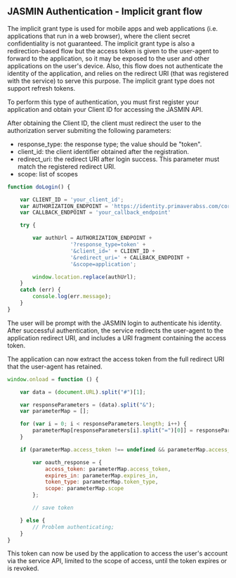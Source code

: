## JASMIN Authentication - Implicit grant flow ##
The implicit grant type is used for mobile apps and web applications (i.e. applications that run in a web browser), where the client secret confidentiality is not guaranteed. The implicit grant type is also a redirection-based flow but the access token is given to the user-agent to forward to the application, so it may be exposed to the user and other applications on the user's device. Also, this flow does not authenticate the identity of the application, and relies on the redirect URI (that was registered with the service) to serve this purpose.
The implicit grant type does not support refresh tokens.

To perform this type of authentication, you must first register your application and obtain your Client ID for accessing the JASMIN API.

After obtaining the Client ID, the client must redirect the user to the authorization server submiting the following parameters:
- response_type: the response type; the value should be "token".
- client_id: the client identifier obtained after the registration.
- redirect_uri: the redirect URI after login success. This parameter must match the registered redirect URI.
- scope: list of scopes

```javascript
function doLogin() {

    var CLIENT_ID = 'your_client_id';
    var AUTHORIZATION_ENDPOINT = 'https://identity.primaverabss.com/core/connect/authorize';
    var CALLBACK_ENDPOINT = 'your_callback_endpoint'

    try {

        var authUrl = AUTHORIZATION_ENDPOINT +
                    '?response_type=token' +
                    '&client_id=' + CLIENT_ID +
                    '&redirect_uri=' + CALLBACK_ENDPOINT +
                    '&scope=application';

        window.location.replace(authUrl);
    }
    catch (err) {
        console.log(err.message);
    }
}
```

The user will be prompt with the JASMIN login to authenticate his identity. After successful authentication, the service redirects the user-agent to the application redirect URI, and includes a URI fragment containing the access token.

The application can now extract the access token from the full redirect URI that the user-agent has retained.

```javascript
window.onload = function () {

    var data = (document.URL).split("#")[1];

    var responseParameters = (data).split("&");
    var parameterMap = [];

    for (var i = 0; i < responseParameters.length; i++) {
        parameterMap[responseParameters[i].split("=")[0]] = responseParameters[i].split("=")[1];
    }

    if (parameterMap.access_token !== undefined && parameterMap.access_token !== null && parameterMap.token_type !== null) {

        var oauth_response = {
            access_token: parameterMap.access_token,
            expires_in: parameterMap.expires_in,
            token_type: parameterMap.token_type,
            scope: parameterMap.scope
        };

        // save token

    } else {
        // Problem authenticating;
    }
}
```

This token can now be used by the application to access the user's account via the service API, limited to the scope of access, until the token expires or is revoked.

